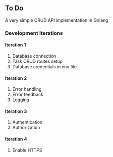 ## To Do

A very simple CRUD API implementation in Golang

### Development Iterations

#### Iteration 1

1. Database connection
2. Task CRUD routes setup
3. Database credentials in env file

#### Iteration 2

1. Error handling
2. Error feedback
3. Logging

#### Iteration 3

1. Authentication
2. Authorization

#### Iteration 4

1. Enable HTTPS
